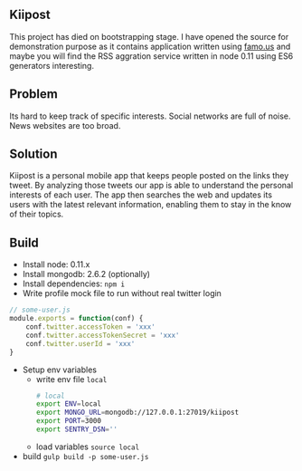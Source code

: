 ## Kiipost

This project has died on bootstrapping stage. I have opened the source for demonstration purpose as it contains application written using [famo.us](http://famo.us) and maybe you will find the RSS aggration service written in node 0.11 using ES6 generators interesting.

## Problem
Its hard to keep track of specific interests. Social networks are full of noise. News websites are too broad.

## Solution
Kiipost is a personal mobile app that keeps people posted on the links they tweet. By analyzing those tweets our app is able to understand the personal interests of each user. The app then searches the web and updates its users with the latest relevant information, enabling them to stay in the know of their topics.

## Build

- Install node: 0.11.x
- Install mongodb: 2.6.2 (optionally)
- Install dependencies: `npm i`
- Write profile mock file to run without real twitter login

```javascript
// some-user.js
module.exports = function(conf) {
    conf.twitter.accessToken = 'xxx'
    conf.twitter.accessTokenSecret = 'xxx'
    conf.twitter.userId = 'xxx'
}
```
- Setup env variables
  - write env file `local`
    ```bash
    # local
    export ENV=local
    export MONGO_URL=mongodb://127.0.0.1:27019/kiipost
    export PORT=3000
    export SENTRY_DSN=''
    ```
  - load variables `source local`
- build `gulp build -p some-user.js`

